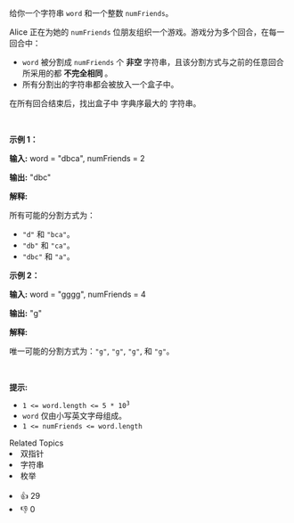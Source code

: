 <p>给你一个字符串 <code>word</code> 和一个整数 <code>numFriends</code>。</p>

<p>Alice 正在为她的 <code>numFriends</code> 位朋友组织一个游戏。游戏分为多个回合，在每一回合中：</p>

<ul> 
 <li><code>word</code> 被分割成 <code>numFriends</code> 个&nbsp;<strong>非空&nbsp;</strong>字符串，且该分割方式与之前的任意回合所采用的都 <strong>不完全相同&nbsp;</strong>。</li> 
 <li>所有分割出的字符串都会被放入一个盒子中。</li> 
</ul>

<p>在所有回合结束后，找出盒子中&nbsp;<span data-keyword="lexicographically-smaller-string">字典序最大的&nbsp;</span>字符串。</p>

<p>&nbsp;</p>

<p><strong class="example">示例 1：</strong></p>

<div class="example-block"> 
 <p><strong>输入:</strong> <span class="example-io">word = "dbca", numFriends = 2</span></p> 
</div>

<p><strong>输出:</strong> <span class="example-io">"dbc"</span></p>

<p><strong>解释:</strong>&nbsp;</p>

<p>所有可能的分割方式为：</p>

<ul> 
 <li><code>"d"</code> 和 <code>"bca"</code>。</li> 
 <li><code>"db"</code> 和 <code>"ca"</code>。</li> 
 <li><code>"dbc"</code> 和 <code>"a"</code>。</li> 
</ul>

<p><strong class="example">示例 2：</strong></p>

<div class="example-block"> 
 <p><strong>输入:</strong> <span class="example-io">word = "gggg", numFriends = 4</span></p> 
</div>

<p><strong>输出:</strong> <span class="example-io">"g"</span></p>

<p><strong>解释:</strong>&nbsp;</p>

<p>唯一可能的分割方式为：<code>"g"</code>, <code>"g"</code>, <code>"g"</code>, 和 <code>"g"</code>。</p>

<p>&nbsp;</p>

<p><strong>提示:</strong></p>

<ul> 
 <li><code>1 &lt;= word.length &lt;= 5&nbsp;* 10<sup>3</sup></code></li> 
 <li><code>word</code> 仅由小写英文字母组成。</li> 
 <li><code>1 &lt;= numFriends &lt;= word.length</code></li> 
</ul>

<div><div>Related Topics</div><div><li>双指针</li><li>字符串</li><li>枚举</li></div></div><br><div><li>👍 29</li><li>👎 0</li></div>